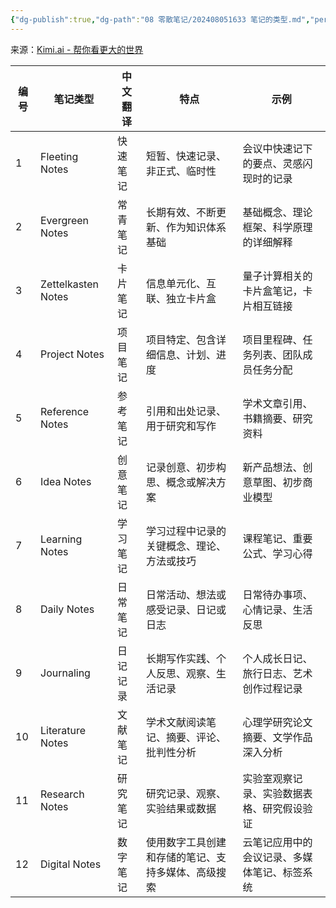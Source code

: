 ```yaml
---
{"dg-publish":true,"dg-path":"08 零散笔记/202408051633 笔记的类型.md","permalink":"/08 零散笔记/202408051633 笔记的类型/","noteIcon":"dg-note-icon","created":"2024-08-05","updated":"2024-08-05"}
---
```


来源：[Kimi.ai - 帮你看更大的世界](https://kimi.moonshot.cn/share/cqo8usqlve9pl8io8nsg)

| 编号  | 笔记类型               | 中文翻译 | 特点                        | 示例                     |
| --- | ------------------ | ---- | ------------------------- | ---------------------- |
| 1   | Fleeting Notes     | 快速笔记 | 短暂、快速记录、非正式、临时性           | 会议中快速记下的要点、灵感闪现时的记录    |
| 2   | Evergreen Notes    | 常青笔记 | 长期有效、不断更新、作为知识体系基础        | 基础概念、理论框架、科学原理的详细解释    |
| 3   | Zettelkasten Notes | 卡片笔记 | 信息单元化、互联、独立卡片盒            | 量子计算相关的卡片盒笔记，卡片相互链接    |
| 4   | Project Notes      | 项目笔记 | 项目特定、包含详细信息、计划、进度         | 项目里程碑、任务列表、团队成员任务分配    |
| 5   | Reference Notes    | 参考笔记 | 引用和出处记录、用于研究和写作           | 学术文章引用、书籍摘要、研究资料       |
| 6   | Idea Notes         | 创意笔记 | 记录创意、初步构思、概念或解决方案         | 新产品想法、创意草图、初步商业模型      |
| 7   | Learning Notes     | 学习笔记 | 学习过程中记录的关键概念、理论、方法或技巧     | 课程笔记、重要公式、学习心得         |
| 8   | Daily Notes        | 日常笔记 | 日常活动、想法或感受记录、日记或日志        | 日常待办事项、心情记录、生活反思       |
| 9   | Journaling         | 日记记录 | 长期写作实践、个人反思、观察、生活记录       | 个人成长日记、旅行日志、艺术创作过程记录   |
| 10  | Literature Notes   | 文献笔记 | 学术文献阅读笔记、摘要、评论、批判性分析      | 心理学研究论文摘要、文学作品深入分析     |
| 11  | Research Notes     | 研究笔记 | 研究记录、观察、实验结果或数据           | 实验室观察记录、实验数据表格、研究假设验证  |
| 12  | Digital Notes      | 数字笔记 | 使用数字工具创建和存储的笔记、支持多媒体、高级搜索 | 云笔记应用中的会议记录、多媒体笔记、标签系统 |
